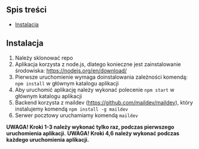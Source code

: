 ## Spis treści
* [Instalacja](#instalacja)
	
## Instalacja
1. Należy sklonować repo 
2. Aplikacja korzysta z node.js, dlatego konieczne jest zainstalowanie środowiska: https://nodejs.org/en/download/
3. Pierwsze uruchomienie wymaga doinstalowania zależności komendą: ```npm install``` w głównym katalogu aplikacji
4. Aby uruchomić aplikację należy wykonać polecenie ```npm start``` w głównym katalogu aplikacji
5. Backend korzysta z maildev (https://github.com/maildev/maildev), który instalujemy komendą ```npm install -g maildev```
6. Serwer pocztowy uruchamiamy komendą ```maildev```


**UWAGA! Kroki 1-3 należy wykonać tylko raz, podczas pierwszego uruchomienia aplikacji.**
**UWAGA! Kroki 4,6 należy wykonać podczas każdego uruchomienia aplikacji.**
